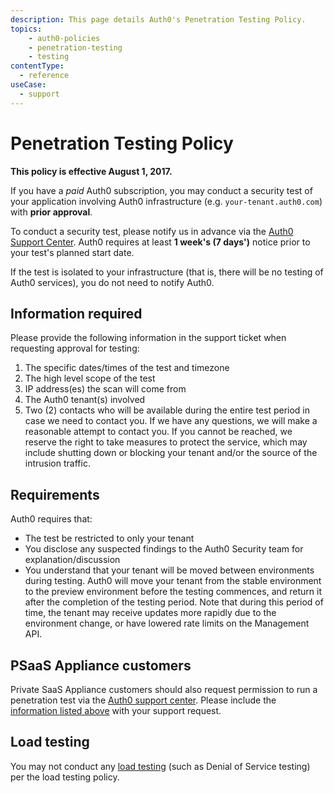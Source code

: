 ```yaml
---
description: This page details Auth0's Penetration Testing Policy.
topics:
    - auth0-policies
    - penetration-testing
    - testing
contentType:
  - reference
useCase:
  - support
---
```

# Penetration Testing Policy

**This policy is effective August 1, 2017.**

If you have a *paid* Auth0 subscription, you may conduct a security test of your application involving Auth0 infrastructure (e.g. `your-tenant.auth0.com`) with **prior approval**.

To conduct a security test, please notify us in advance via the [Auth0 Support Center](${env.DOMAIN_URL_SUPPORT}). Auth0 requires at least **1 week's (7 days')** notice prior to your test's planned start date.

If the test is isolated to your infrastructure (that is, there will be no testing of Auth0 services), you do not need to notify Auth0.

## Information required

Please provide the following information in the support ticket when requesting approval for testing:

1. The specific dates/times of the test and timezone
2. The high level scope of the test
3. IP address(es) the scan will come from
4. The Auth0 tenant(s) involved
5. Two (2) contacts who will be available during the entire test period in case we need to contact you. If we have any questions, we will make a reasonable attempt to contact you. If you cannot be reached, we reserve the right to take measures to protect the service, which may include shutting down or blocking your tenant and/or the source of the intrusion traffic.

## Requirements

Auth0 requires that:

* The test be restricted to only your tenant 
* You disclose any suspected findings to the Auth0 Security team for explanation/discussion
* You understand that your tenant will be moved between environments during testing. Auth0 will move your tenant from the stable environment to the preview environment before the testing commences, and return it after the completion of the testing period. Note that during this period of time, the tenant may receive updates more rapidly due to the environment change, or have lowered rate limits on the Management API.

## PSaaS Appliance customers

Private SaaS Appliance customers should also request permission to run a penetration test via the [Auth0 support center](${env.DOMAIN_URL_SUPPORT}). Please include the [information listed above](/policies/penetration-testing#information-required) with your support request.

## Load testing

You may not conduct any [load testing](/policies/load-testing) (such as Denial of Service testing) per the load testing policy.
